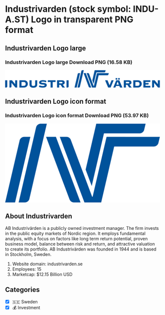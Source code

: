 # Industrivarden (stock symbol: INDU-A.ST) Logo in transparent PNG format

## Industrivarden Logo large

### Industrivarden Logo large Download PNG (16.58 KB)

![Industrivarden Logo large Download PNG (16.58 KB)](/img/orig/INDU-A.ST_BIG-d18ba417.png)

## Industrivarden Logo icon format

### Industrivarden Logo icon format Download PNG (53.97 KB)

![Industrivarden Logo icon format Download PNG (53.97 KB)](/img/orig/INDU-A.ST-74be10e8.png)

## About Industrivarden

AB Industrivärden is a publicly owned investment manager. The firm invests in the public equity markets of Nordic region. It employs fundamental analysis, with a focus on factors like long term return potential, proven business model, balance between risk and return, and attractive valuation to create its portfolio. AB Industrivärden was founded in 1944 and is based in Stockholm, Sweden.

1. Website domain: industrivarden.se
2. Employees: 15
3. Marketcap: $12.15 Billion USD


## Categories
- [x] 🇸🇪 Sweden
- [x] 💰 Investment

